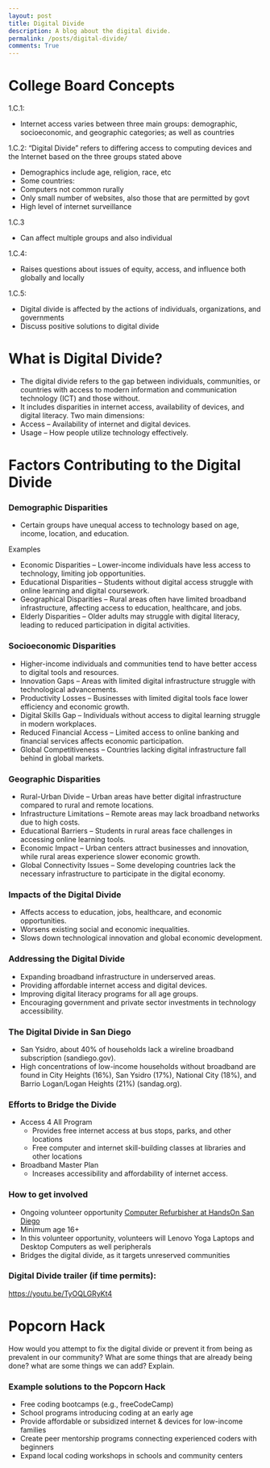 ```yaml
---
layout: post
title: Digital Divide
description: A blog about the digital divide.
permalink: /posts/digital-divide/
comments: True
---
```


# College Board Concepts

1.C.1: 
 - Internet access varies between three main groups: demographic, socioeconomic, and geographic categories; as well as countries

1.C.2: 
“Digital Divide” refers to differing access to computing devices and the Internet based on the three groups stated above
 - Demographics include age, religion, race, etc
 - Some countries:
 - Computers not common rurally
 - Only small number of websites, also those that are permitted by govt
 - High level of internet surveillance

1.C.3
 - Can affect multiple groups and also individual

1.C.4: 
 - Raises questions about issues of equity, access, and influence both globally and locally

1.C.5: 
 - Digital divide is affected by the actions of individuals, organizations, and governments
 - Discuss positive solutions to digital divide

# What is Digital Divide?

 - The digital divide refers to the gap between individuals, communities, or countries with access to modern information and communication technology (ICT) and those without.
 - It includes disparities in internet access, availability of devices, and digital literacy.
Two main dimensions:
 - Access – Availability of internet and digital devices.
 - Usage – How people utilize technology effectively.


# Factors Contributing to the Digital Divide

### Demographic Disparities

 - Certain groups have unequal access to technology based on age, income, location, and education.

Examples
 - Economic Disparities – Lower-income individuals have less access to technology, limiting job opportunities.
 - Educational Disparities – Students without digital access struggle with online learning and digital coursework.
 - Geographical Disparities – Rural areas often have limited broadband infrastructure, affecting access to education, healthcare, and jobs.
 - Elderly Disparities – Older adults may struggle with digital literacy, leading to reduced participation in digital activities.

### Socioeconomic Disparities
 - Higher-income individuals and communities tend to have better access to digital tools and resources.
 - Innovation Gaps – Areas with limited digital infrastructure struggle with technological advancements.
 - Productivity Losses – Businesses with limited digital tools face lower efficiency and economic growth.
 - Digital Skills Gap – Individuals without access to digital learning struggle in modern workplaces.
 - Reduced Financial Access – Limited access to online banking and financial services affects economic participation.
 - Global Competitiveness – Countries lacking digital infrastructure fall behind in global markets.

### Geographic Disparities

 - Rural-Urban Divide – Urban areas have better digital infrastructure compared to rural and remote locations.
 - Infrastructure Limitations – Remote areas may lack broadband networks due to high costs.
 - Educational Barriers – Students in rural areas face challenges in accessing online learning tools.
 - Economic Impact – Urban centers attract businesses and innovation, while rural areas experience slower economic growth.
 - Global Connectivity Issues – Some developing countries lack the necessary infrastructure to participate in the digital economy.

### Impacts of the Digital Divide
 - Affects access to education, jobs, healthcare, and economic opportunities.
 - Worsens existing social and economic inequalities.
 - Slows down technological innovation and global economic development.

### Addressing the Digital Divide

 - Expanding broadband infrastructure in underserved areas.
 - Providing affordable internet access and digital devices.
 - Improving digital literacy programs for all age groups.
 - Encouraging government and private sector investments in technology accessibility.



### The Digital Divide in San Diego
 - San Ysidro, about 40% of households lack a wireline broadband subscription (sandiego.gov).
 - High concentrations of low-income households without broadband are found in City Heights (16%), San Ysidro (17%), National City (18%), and Barrio Logan/Logan Heights (21%) (sandag.org).

### Efforts to Bridge the Divide
 - Access 4 All Program
   - Provides free internet access at bus stops, parks, and other locations
   - Free computer and internet skill-building classes at libraries and other locations
 - Broadband Master Plan
   - Increases accessibility and affordability of internet access.

### How to get involved
 - Ongoing volunteer opportunity [Computer Refurbisher at HandsOn San Diego](https://www.handsonsandiego.org/opportunity/a0C0H00001tH162UAC/computer-refurbisher)
 - Minimum age 16+
 - In this volunteer opportunity, volunteers will Lenovo Yoga Laptops and Desktop Computers as well peripherals
 - Bridges the digital divide, as it targets unreserved communities

### Digital Divide trailer (if time permits):

https://youtu.be/TyOQLGRyKt4

# Popcorn Hack

How would you attempt to fix the digital divide or prevent it from being as prevalent in our community? What are some things that are already being done? what are some things we can add? Explain. 

### Example solutions to the Popcorn Hack

 - Free coding bootcamps (e.g., freeCodeCamp)
 - School programs introducing coding at an early age
 - Provide affordable or subsidized internet & devices for low-income families
 - Create peer mentorship programs connecting experienced coders with beginners
 - Expand local coding workshops in schools and community centers


